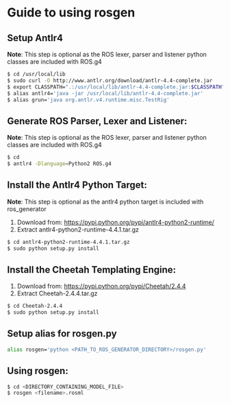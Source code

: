 Guide to using rosgen
======================

Setup Antlr4
------------
**Note**: This step is optional as the ROS lexer, parser and listener python classes are included with ROS.g4

```bash
$ cd /usr/local/lib
$ sudo curl -O http://www.antlr.org/download/antlr-4.4-complete.jar
$ export CLASSPATH=".:/usr/local/lib/antlr-4.4-complete.jar:$CLASSPATH"
$ alias antlr4='java -jar /usr/local/lib/antlr-4.4-complete.jar'
$ alias grun='java org.antlr.v4.runtime.misc.TestRig'
```

Generate ROS Parser, Lexer and Listener:
---------------------------------------
**Note**: This step is optional as the ROS lexer, parser and listener python classes are included with ROS.g4

```bash
$ cd 
$ antlr4 -Dlanguage=Python2 ROS.g4
```

Install the Antlr4 Python Target:
--------------------------------
**Note**: This step is optional as the antlr4 python target is included with ros_generator

1. Download from: https://pypi.python.org/pypi/antlr4-python2-runtime/
2. Extract antlr4-python2-runtime-4.4.1.tar.gz

```bash
$ cd antlr4-python2-runtime-4.4.1.tar.gz
$ sudo python setup.py install
```

Install the Cheetah Templating Engine: 
-------------------------------------
1. Download from: https://pypi.python.org/pypi/Cheetah/2.4.4
2. Extract Cheetah-2.4.4.tar.gz
```bash
$ cd Cheetah-2.4.4
$ sudo python setup.py install
```

Setup alias for rosgen.py
-------------------------
```bash
alias rosgen='python <PATH_TO_ROS_GENERATOR_DIRECTORY>/rosgen.py'
```

Using rosgen:
------------
```bash
$ cd <DIRECTORY_CONTAINING_MODEL_FILE>
$ rosgen <filename>.rosml
```


